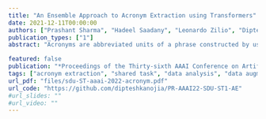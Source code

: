 ```yaml
---
title: "An Ensemble Approach to Acronym Extraction using Transformers"
date: 2021-12-11T00:00:00
authors: ["Prashant Sharma", "Hadeel Saadany", "Leonardo Zilio", "Diptesh Kanojia", "Constantin Orăsan"]
publication_types: ["1"]
abstract: "Acronyms are abbreviated units of a phrase constructed by using initial components of the phrase in a text. Automatic extraction of acronyms from a text can help various Natural Language Processing tasks like machine translation, information retrieval, and text summarisation. This paper discusses an ensemble approach for the task of Acronym Extraction, which utilises two different methods to extract acronyms and their corresponding long forms. The first method utilises a multilingual contextual language model and fine-tunes the model to perform the task. The second method relies on a convolutional neural network architecture to extract acronyms and append them to the output of the previous method. We also augment the official training dataset with additional training samples extracted from several open-access journals to help improve the task performance. Our dataset analysis also highlights the noise within the current task dataset. Our approach achieves the following macro-F1 scores on test data released with the task: Danish (0.74), English-Legal (0.72), English-Scientific (0.73), French (0.63), Persian (0.57), Spanish (0.65), Vietnamese (0.65). We release our code and models publicly."

featured: false
publication: "*Proceedings of the Thirty-sixth AAAI Conference on Artificial Intelligence (AAAI 2022) as a part of the SDU Workshop Shared Task*"
tags: ["acronym extraction", "shared task", "data analysis", "data augmentation", "ensemble approach"]
url_pdf: "files/sdu-ST-aaai-2022-acronym.pdf"
url_code: "https://github.com/dipteshkanojia/PR-AAAI22-SDU-ST1-AE"
#url_slides: ""
#url_video: ""
---
```


